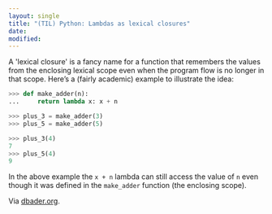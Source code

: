 ```yaml
---
layout: single
title: "(TIL) Python: Lambdas as lexical closures"
date:
modified:
---
```


A 'lexical closure' is a fancy name for a function that remembers the values
from the enclosing lexical scope even when the program flow is no longer in
that scope.
Here’s a (fairly academic) example to illustrate the idea:

```python
>>> def make_adder(n):
...     return lambda x: x + n

>>> plus_3 = make_adder(3)
>>> plus_5 = make_adder(5)

>>> plus_3(4)
7
>>> plus_5(4)
9
```

In the above example the `x + n` lambda can still access the value of `n` even
though it was defined in the `make_adder` function (the enclosing scope).

Via [dbader.org](https://dbader.org/blog/python-lambda-functions).
